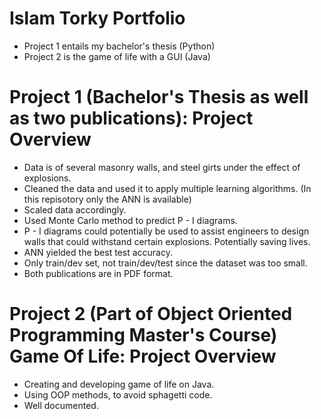 # Islam Torky Portfolio
* Project 1 entails my bachelor's thesis (Python)
* Project 2 is the game of life with a GUI (Java)

# Project 1 (Bachelor's Thesis as well as two publications): Project Overview
* Data is of several masonry walls, and steel girts under the effect of explosions.
* Cleaned the data and used it to apply multiple learning algorithms. (In this repisotory only the ANN is available)
* Scaled data accordingly.
* Used Monte Carlo method to predict P - I diagrams.
* P - I diagrams could potentially be used to assist engineers to design walls that could withstand certain explosions. Potentially saving lives.
* ANN yielded the best test accuracy.
* Only train/dev set, not train/dev/test since the dataset was too small.
* Both publications are in PDF format.


# Project 2 (Part of Object Oriented Programming Master's Course) Game Of Life: Project Overview
* Creating and developing game of life on Java.
* Using OOP methods, to avoid sphagetti code.
* Well documented.
